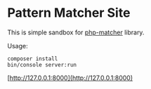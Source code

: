 # Pattern Matcher Site

This is simple sandbox for [php-matcher](https://github.com/coduo/php-matcher) library.

Usage: 

```
composer install
bin/console server:run
```

[http://127.0.0.1:8000](http://127.0.0.1:8000)